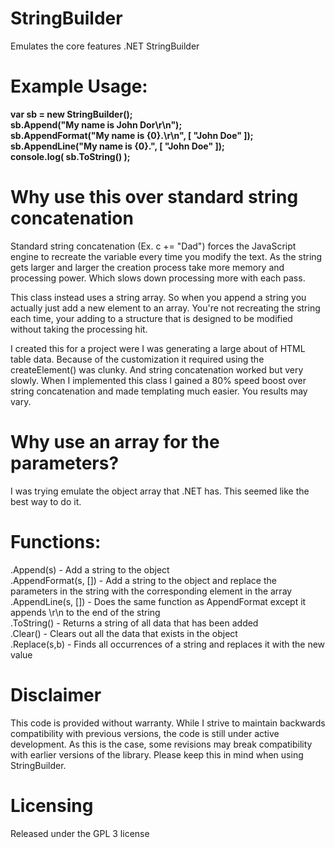 StringBuilder
======

Emulates the core features .NET StringBuilder

Example Usage:
======

  **var sb = new StringBuilder();<br />
    sb.Append("My name is John Dor\r\n");<br />
    sb.AppendFormat("My name is {0}.\r\n", [ "John Doe" ]);<br />
    sb.AppendLine("My name is {0}.", [ "John Doe" ]);<br />
    console.log( sb.ToString() );**
<br />

Why use this over standard string concatenation
======
Standard string concatenation (Ex. c += "Dad") forces the JavaScript engine to recreate the variable every time you modify the text. As the string gets larger and larger the creation process take more memory and processing power. Which slows down processing more with each pass.<br />

This class instead uses a string array. So when you append a string you actually just add a new element to an array. You're not recreating the string each time, your adding to a structure that is designed to be modified without taking the processing hit.<br />

I created this for a project were I was generating a large about of HTML table data. Because of the customization it required using the createElement() was clunky. And string concatenation worked but very slowly. When I implemented this class I gained a 80% speed boost over string concatenation and made templating much easier.  You results may vary.



Why use an array for the parameters?
======
I was trying emulate the object array that .NET has.  This seemed like the best way to do it.

Functions:
======

.Append(s) - Add a string to the object<br />
.AppendFormat(s, []) - Add a string to the object and replace the parameters in the string with the corresponding element in the array<br />
.AppendLine(s, []) - Does the same function as AppendFormat except it appends \r\n to the end of the string <br />
.ToString() - Returns a string of all data that has been added<br />
.Clear() - Clears out all the data that exists in the object<br />
.Replace(s,b) - Finds all occurrences of a string and replaces it with the new value<br />


Disclaimer
=====
This code is provided without warranty. While I strive to maintain backwards compatibility with previous versions, the code is still under active development. As this is the case, some revisions may break compatibility with earlier versions of the library. Please keep this in mind when using StringBuilder.

Licensing
======
Released under the GPL 3 license